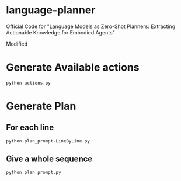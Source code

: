 # language-planner
Official Code for "Language Models as Zero-Shot Planners: Extracting Actionable Knowledge for Embodied Agents"


Modified

# Generate Available actions
`python actions.py`


# Generate Plan
## For each line
`python plan_prompt-LineByLine.py`
## Give a whole sequence
`python plan_prompt.py`

